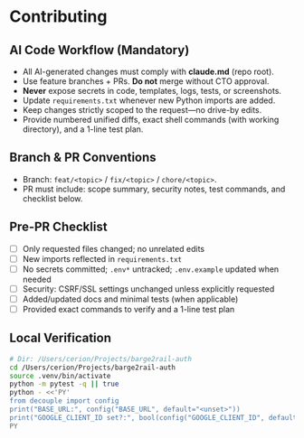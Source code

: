 # Contributing

## AI Code Workflow (Mandatory)
- All AI-generated changes must comply with **claude.md** (repo root).
- Use feature branches + PRs. **Do not** merge without CTO approval.
- **Never** expose secrets in code, templates, logs, tests, or screenshots.
- Update `requirements.txt` whenever new Python imports are added.
- Keep changes strictly scoped to the request—no drive-by edits.
- Provide numbered unified diffs, exact shell commands (with working directory), and a 1-line test plan.

## Branch & PR Conventions
- Branch: `feat/<topic>` / `fix/<topic>` / `chore/<topic>`.
- PR must include: scope summary, security notes, test commands, and checklist below.

## Pre-PR Checklist
- [ ] Only requested files changed; no unrelated edits
- [ ] New imports reflected in `requirements.txt`
- [ ] No secrets committed; `.env*` untracked; `.env.example` updated when needed
- [ ] Security: CSRF/SSL settings unchanged unless explicitly requested
- [ ] Added/updated docs and minimal tests (when applicable)
- [ ] Provided exact commands to verify and a 1-line test plan

## Local Verification
```bash
# Dir: /Users/cerion/Projects/barge2rail-auth
cd /Users/cerion/Projects/barge2rail-auth
source .venv/bin/activate
python -m pytest -q || true
python - <<'PY'
from decouple import config
print("BASE_URL:", config("BASE_URL", default="<unset>"))
print("GOOGLE_CLIENT_ID set?:", bool(config("GOOGLE_CLIENT_ID", default="")))
PY
```